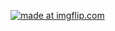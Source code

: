 

<a href="https://imgflip.com/gif/1l9t24"><img src="https://i.imgflip.com/1l9t24.gif" title="made at imgflip.com"/></a>
